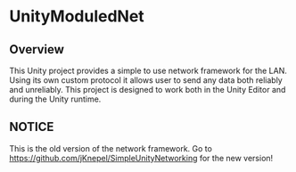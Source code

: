 # UnityModuledNet

## Overview

This Unity project provides a simple to use network framework for the LAN. Using its own custom protocol it allows user to send any data both reliably and unreliably. This project is designed to work both in the Unity Editor and during the Unity runtime.

## NOTICE

This is the old version of the network framework. Go to https://github.com/jKnepel/SimpleUnityNetworking for the new version!
